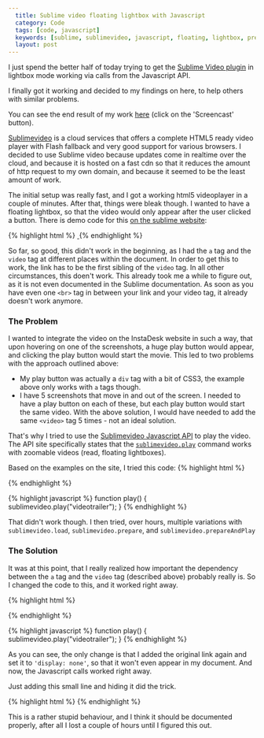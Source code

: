 ```yaml
---
  title: Sublime video floating lightbox with Javascript
  category: Code
  tags: [code, javascript]
  keywords: [sublime, sublimevideo, javascript, floating, lightbox, prepareAndPlay, api]
  layout: post
---
```

I just spend the better half of today trying to get the [Sublime Video
plugin](http://sublimevideo.net)
in lightbox mode working via calls from the Javascript API.

I finally got it working and decided to my findings on here, to help others
with similar problems.

You can see the end result of my work [here](http://www.instadesk-app.com)
(click on the 'Screencast' button).

[Sublimevideo](http://sublimevideo.net) is a cloud services that offers a complete HTML5 ready video
player with Flash fallback and very good support for various browsers. I
decided to use Sublime video because updates come in realtime over the cloud,
and because it is hosted on a fast cdn so that it reduces the amount of http request to
my own domain, and because it seemed to be the least amount of work.

The initial setup was really fast, and I got a working html5 videoplayer in a
couple of minutes. After that, things were bleak though. I wanted to have a
floating lightbox, so that the video would only appear after the user clicked a
button. There is demo code for this [on the sublime website](http://docs.sublimevideo.net/put-video-in-a-floating-lightbox):

{% highlight html %}
 <a class="sublime" href="http://yoursite.com/video-mobile.mp4">
   <img src="http://yoursite.com/video-thumb.jpg" alt="" />
 </a>
 <video style="display:none" class="sublime zoom" width="640" height="360" poster="http://yoursite.com/video-poster.jpg" preload="none">
    <source src="http://yoursite.com/video.mp4" />
    <source src="http://yoursite.com/video.webm" />
 </video>
{% endhighlight %}

So far, so good, this didn't work in the beginning, as I had the <code>a</code> tag and the
<code>video</code> tag at different places within the document. In order to get this to work,
the link has to be the first sibling of the <code>video</code> tag. In all other
circumstances, this doen't work. This already took me a while to figure out, as
it is not even documented in the Sublime documentation. As soon as you have
even one <code>&lt;br&gt;</code> tag in between your link and your video tag, it already
doesn't work anymore.

### The Problem

I wanted to integrate the video on the InstaDesk website in such a way, that
upon hovering on one of the screenshots, a huge play button would appear, and
clicking the play button would start the movie. This led to two problems with
the approach outlined above:

- My play button was actually a <code>div</code> tag with a bit of CSS3, the example above
  only works with <code>a</code> tags though.
- I have 5 screenshots that move in and out of the screen. I needed to have a
  play button on each of these, but each play button would start the same
  video. With the above solution, I would have needed to add the same
  <code>&lt;video&gt;</code> tag 5 times - not an ideal solution.

That's why I tried to use the [Sublimevideo Javascript API](http://docs.sublimevideo.net/javascript-api/methods) to play the video.
The API site specifically states that the [<code>sublimevideo.play</code>](http://docs.sublimevideo.net/javascript-api/methods#play) command works
with zoomable videos (read, floating lightboxes).

Based on the examples on the site, I tried this code:
{% highlight html %}
<script type="text/javascript">
 <video id="videotrailer" style="display:none" class="sublime zoom" width="640" height="360" poster="http://yoursite.com/video-poster.jpg" preload="none">
    <source src="http://yoursite.com/video.mp4" />
 </video>
</script>
{% endhighlight %}

{% highlight javascript %}
function play() {
    sublimevideo.play("videotrailer");
}
{% endhighlight %}

That didn't work though. I then tried, over hours, multiple variations with
<code>sublimevideo.load</code>, <code>sublimevideo.prepare</code>, and <code>sublimevideo.prepareAndPlay</code>

### The Solution

It was at this point, that I really realized how important the dependency
between the <code>a</code> tag and the <code>video</code> tag (described above) probably really is.
So I changed the code to this, and it worked right away.

{% highlight html %}
<a style="display: none;" class="sublime" href="http://yoursite.com/video-mobile.mp4">&nbsp;</a>
<script type="text/javascript">
 <video id="videotrailer" style="display:none" class="sublime zoom" width="640" height="360" poster="http://yoursite.com/video-poster.jpg" preload="none">
    <source src="http://yoursite.com/video.mp4" />
 </video>
</script>
{% endhighlight %}

{% highlight javascript %}
function play() {
    sublimevideo.play("videotrailer");
}
{% endhighlight %}

As you can see, the only change is that I added the original link again and set
it to <code>'display: none'</code>, so that it won't even appear in my document. And now,
the Javascript calls worked right away.

Just adding this small line and hiding it did the trick.

{% highlight html %}
<a style="display: none;" class="sublime" href="http://yoursite.com/video-mobile.mp4">&nbsp;</a>
{% endhighlight %}

This is a rather stupid behaviour, and I think it should be documented
properly, after all I lost a couple of hours until I figured this out.


